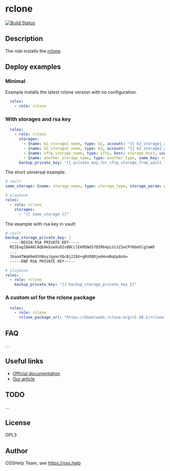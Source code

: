 # rclone

[![Build Status](https://drone.osshelp.ru/api/badges/ansible/rclone/status.svg)](https://drone.osshelp.ru/ansible/rclone)

## Description

The role installs the [rclone](https://rclone.org/).

## Deploy examples

### Minimal

Example installs the latest rclone version with no configuration.

```yaml
  roles:
    - role: rclone
```

### With storages and rsa key

```yaml
  roles:
    - role: rclone
      storages:
        - {name: b2_storage1_name, type: b2, account: "{{ b2_storage1_account_from_vault }}", key: "{{ b2_storage1_key_from_vault }}"}
        - {name: b2_storage2_name, type: b2, account: "{{ b2_storage2_account_from_vault }}", key: "{{ b2_storage2_key_from_vault }}"}
        - {name: sftp_storage_name, type: sftp, host: storage_host, user: user_name, key_file: /root/.ssh/id_rsa.backup, md5sum_command: none, sha1sum_command: none }
        - {name: another_storage_name, type: another_type, some_key: some_value}
      backup_private_key: "{{ private_key_for_sftp_storage_from_vault }}"
```

The short universal example:

``` yaml
# vault
some_storage: {name: storage_name, type: storage_type, storage_param: param_value, storage_secret: "some_secret_here"}

# playbook
roles:
  - role: rclone
    storages:
      - "{{ some_storage }}"
```

The example with rsa key in vault:

``` yaml
# vault
backup_storage_private_key: |
  -----BEGIN RSA PRIVATE KEY-----
  MIIEogIBAAKCAQEAkbzwXuOIv0BCclEkMSNd57DIR64pLUiSZ1wCPY6bmSlg3aWX
  ...
  3kaa4TWqH9eO5hNxyJqymrXQcBj22bX+gRVOQRje6HxmBqGp8uU=
  -----END RSA PRIVATE KEY-----

# playbook
roles:
  - role: rclone
    backup_private_key: "{{ backup_storage_private_key }}"
```

### A custom url for the rclone package

```yaml
  roles:
    - role: rclone
      rclone_package_url: "https://downloads.rclone.org/v1.50.2/rclone-v1.50.2-linux-amd64.deb"
```

## FAQ

...

## Useful links

- [Official documentation](https://rclone.org/docs/)
- [Our article](https://oss.help/kb1026)

## TODO

...

## License

GPL3

## Author

OSSHelp Team, see <https://oss.help>
